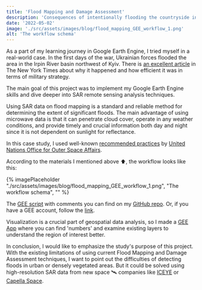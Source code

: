 ```yaml
---
title: 'Flood Mapping and Damage Assessment'
description: 'Consequences of intentionally flooding the countryside in the Irpin River basin northwest of Kyiv.'
date: '2022-05-02'
image: './src/assets/images/blog/flood_mapping_GEE_workflow_1.png'
alt: 'The workflow schema'
---
```


As a part of my learning journey in Google Earth Engine, I tried myself in a real-world case. In the first days of the war, Ukrainian forces flooded the area in the Irpin River basin northwest of Kyiv. There is <a href="https://www.nytimes.com/2022/04/27/world/europe/ukraine-russia-war-flood-infrastructure.html" target="_blank">an excellent article</a> in The New York Times about why it happened and how efficient it was in terms of military strategy.

The main goal of this project was to implement my Google Earth Engine skills and dive deeper into SAR remote sensing analysis techniques.

Using SAR data on flood mapping is a standard and reliable method for determining the extent of significant floods. The main advantage of using microwave data is that it can penetrate cloud cover, operate in any weather conditions, and provide timely and crucial information both day and night since it is not dependent on sunlight for reflectance.

In this case study, I used well-known <a href='https://www.space4water.org/capacity-building-and-training-material/recommended-practice-flood-mapping-and-damage-assessment' target="_blank">recommended practices</a> by [United Nations Office for Outer Space Affairs](https://www.space4water.org/stakeholder/united-nations-office-outer-space-affairs).

According to the materials I mentioned above ⬆️, the workflow looks like this:

{% imagePlaceholder "./src/assets/images/blog/flood_mapping_GEE_workflow_1.png", "The workflow schema", "" %}

The [GEE script](https://github.com/Pancheliuga/flood-mapping-damage-assessment/blob/main/gee-script) with comments you can find on my [GitHub repo](https://github.com/Pancheliuga/flood-mapping-damage-assessment). Or, if you have a GEE account, follow the [link](https://code.earthengine.google.com/82d3678ce0faec31838fb80130d04b3d).

Visualization is a crucial part of geospatial data analysis, so I made a [GEE App](https://pancheliuga.users.earthengine.app/view/flood-mapping) where you can find 'numbers' and examine existing layers to understand the region of interest better.

In conclusion, I would like to emphasize the study's purpose of this project. With the existing limitations of using current Flood Mapping and Damage Assessment techniques, I want to point out the difficulties of detecting floods in urban or densely vegetated areas. But it could be solved using high-resolution SAR data from new space 🛰️ companies like [ICEYE](https://www.iceye.com/) or [Capella Space](https://www.capellaspace.com/).
